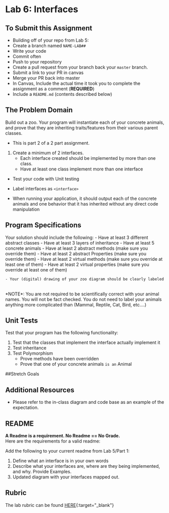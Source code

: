 Lab 6: Interfaces
=====================================

## To Submit this Assignment
- Building off of your repo from Lab 5:
- Create a branch named `NAME-LAB##`
- Write your code
- Commit often
- Push to your repository
- Create a pull request from your branch back your `master` branch.
- Submit a link to your PR in canvas
- Merge your PR back into master
- In Canvas, Include the actual time it took you to complete the assignment as a comment (**REQUIRED**)
- Include a `README.md` (contents described below)

## The Problem Domain
Build out a zoo.  Your program will instantiate each of your concrete animals, 
and prove that they are inheriting traits/features from their various parent 
classes.

- This is part 2 of a 2 part assignment. 
1. Create a minimum of 2 interfaces.
	- Each interface created should be implemented by more than one class.
	- Have at least one class implement more than one interface
- Test your code with Unit testing
- Label interfaces as `<interface>`

- When running your application, it should output each of the concrete animals and one 
behavior that it has inherited without any direct code manipulation


## Program Specifications
Your solution should include the following:
	- Have at least 3 different abstract classes
	- Have at least 3 layers of inheritance
	- Have at least 5 concrete animals
	- Have at least 2 abstract methods (make sure you override them)
	- Have at least 2 abstract Properties (make sure you override them)
	- Have at least 2 virtual methods (make sure you override at least one of them)
	- Have at least 2 virtual properties (make sure you override at least one of them)

	- Your (digital) drawing of your zoo diagram should be clearly labeled
<br />
*NOTE*: You are not required to be scientifically correct with your animal names. You will not be fact checked.
You do not need to label your animals anything more complicated than (Mammal, Reptile, Cat, Bird, etc....)


## Unit Tests
Test that your program has the following functionality: 
1. Test that the classes that implement the interface actually implement it
2. Test inheritance
3. Test Polymorphism
	- Prove methods have been overridden
	- Prove that one of your concrete animals `is an` Animal


##Stretch Goals


## Additional Resources
- Please refer to the in-class diagram and code base as an example of the expectation.


## README

**A Readme is a requirement. No Readme == No Grade.** <br />
Here are the requirements for a valid readme: <br />

Add the following to your current readme from Lab 5/Part 1:
1. Define what an interface is in your own words
1. Describe what your interfaces are, where are they being implemented, and why. Provide Examples.
1. Updated diagram with your interfaces mapped out. 


## Rubric

The lab rubric can be found [HERE](../Resources/rubric){:target="_blank"} 
